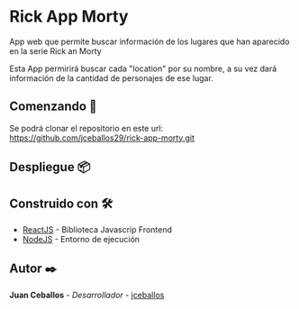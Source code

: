 # Rick App Morty

App web que permite buscar información de los lugares que han aparecido en la serie Rick an Morty

Esta App permirirá buscar cada "location" por su nombre, a su vez dará información de la cantidad de personajes de ese lugar.


## Comenzando 🚀

Se podrá clonar el repositorio en este url: https://github.com/jceballos29/rick-app-morty.git


## Despliegue 📦

## Construido con 🛠️

* [ReactJS](https://es.reactjs.org/) - Biblioteca Javascrip Frontend 
* [NodeJS](https://nodejs.org/es/) - Entorno de ejecución
## Autor ✒️

**Juan Ceballos** - *Desarrollador* - [jceballos](https://github.com/jceballos29)